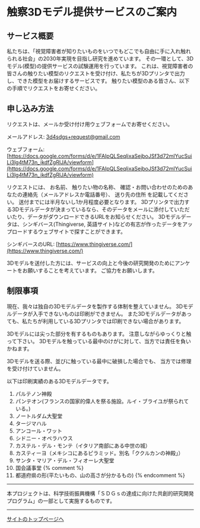 # 触察3Dモデル提供サービスのご案内

## サービス概要
私たちは、「視覚障害者が知りたいものをいつでもどこでも自由に手に入れ触れられる社会」の2030年実現を目指し研究を進めています。
その一環として、3Dモデル(模型)の提供サービスの試験運用を行っています。
これは、視覚障害者の皆さんの触りたい模型のリクエストを受け付け、私たちが3Dプリンタで出力し、できた模型をお届けするサービスです。
触りたい模型のある皆さん、以下の手順でリクエストをお寄せください。

## 申し込み方法
リクエストは、メールか受け付け用ウェブフォームでお寄せください。

メールアドレス: 3d4sdgs+request@gmail.com

ウェブフォーム: [https://docs.google.com/forms/d/e/1FAIpQLSeqlixaSejboJSf3d72mIYucSuiLi3lg4tM73n_jkdfZgRlJA/viewform](https://docs.google.com/forms/d/e/1FAIpQLSeqlixaSejboJSf3d72mIYucSuiLi3lg4tM73n_jkdfZgRlJA/viewform)

リクエストには、
お名前、
触りたい物の名称、
確認・お問い合わせのためのあなたの連絡先（メールアドレスか電話番号）、
送り先の住所
を記載してください。
送付までには半月ないし1か月程度必要となります。
3Dプリンタで出力する3Dモデルデータが決まっているなら、そのデータをメールに添付していただいたり、データがダウンロードできるURLをお知らせください。
3Dモデルデータは、シンギバース(Thingiverse, 英語サイト)などの有志が作ったデータをアップロードするウェブサイトで探すことができます。


シンギバースのURL: [https://www.thingiverse.com/](https://www.thingiverse.com/)

3Dモデルを送付した方には、サービスの向上と今後の研究開発のためにアンケートをお願いすることを考えています。
ご協力をお願いします。

## 制限事項
現在、我々は独自の3Dモデルデータを製作する体制を整えていません。
3Dモデルデータが入手できないものは印刷ができません。
また3Dモデルデータがあっても、私たちが利用している3Dプリンタでは印刷できない場合があります。

3Dモデルには尖った部分を有するものもあります。
注意しながらゆっくりと触って下さい。
3Dモデルを触っている最中のけがに対して、当方では責任を負いかねます。

3Dモデルを送る際、並びに触っている最中に破損した場合でも、
当方では修理を受け付けていません。

以下は印刷実績のある3Dモデルデータです。

1. パルテノン神殿
2. パンテオン(フランスの国家的偉人を祭る施設。ルイ・ブライユが祭られている。)
3. ノートルダム大聖堂
4. タージマハル
5. アンコール・ワット
6. シドニー・オペラハウス
7. カステル・デル・モンテ（イタリア南部にある中世の城）
8. カスティーヨ（メキシコにあるピラミッド。別名「ククルカンの神殿」）
9. サンタ・マリア・デル・フィオーレ大聖堂
10. 国会議事堂
{% comment %}
11. 都道府県の形(平たいもの、山の高さが分かるもの)
{% endcomment %}

---
本プロジェクトは、科学技術振興機構「ＳＤＧｓの達成に向けた共創的研究開発プログラム」の一部として実施するものです。

---

[サイトのトップページへ](index.md)
